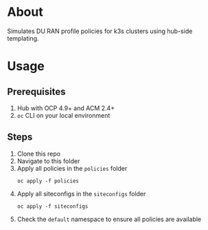 # About
Simulates DU RAN profile policies for k3s clusters using hub-side templating.

# Usage
## Prerequisites

1. Hub with OCP 4.9+ and ACM 2.4+
2. `oc` CLI on your local environment

## Steps

1. Clone this repo
2. Navigate to this folder
3. Apply all policies in the `policies` folder
    ````
    oc apply -f policies
    ````
4. Apply all siteconfigs in the `siteconfigs` folder
    ````
    oc apply -f siteconfigs
    ````
5. Check the `default` namespace to ensure all policies are available


